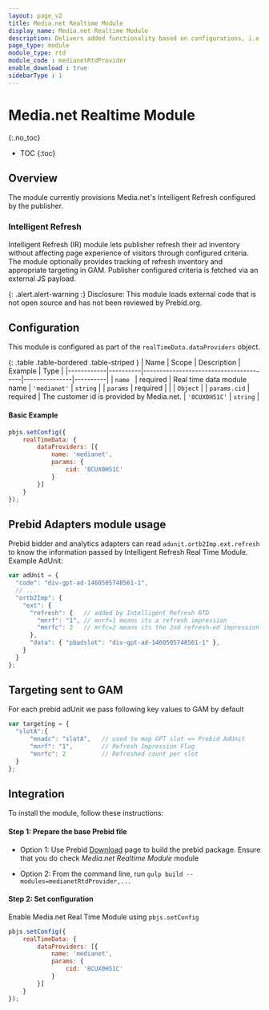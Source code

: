 ```yaml
---
layout: page_v2
title: Media.net Realtime Module
display_name: Media.net Realtime Module
description: Delivers added functionality based on configurations, i.e. refresh, viewability, etc.
page_type: module
module_type: rtd
module_code : medianetRtdProvider
enable_download : true
sidebarType : 1
---
```


# Media.net Realtime Module
{:.no_toc}

* TOC 
{:toc}

## Overview

The module currently provisions Media.net's Intelligent Refresh configured by the publisher.

### Intelligent Refresh

Intelligent Refresh (IR) module lets publisher refresh their ad inventory without affecting page experience of visitors through configured criteria. The module optionally provides tracking of refresh inventory and appropriate targeting in GAM. Publisher configured criteria is fetched via an external JS payload.

{: .alert.alert-warning :}
Disclosure: This module loads external code that is not open source and has not been reviewed by Prebid.org.

## Configuration

This module is configured as part of the `realTimeData.dataProviders` object.

{: .table .table-bordered .table-striped }
| Name       | Scope    | Description                            | Example       | Type     |
|------------|----------|----------------------------------------|---------------|----------|
| `name `     | required | Real time data module name | `'medianet'`   | `string` |
| `params`      | required |  | | `Object` |
| `params.cid`      | required | The customer id is provided by Media.net. | `'8CUX0H51C'` | `string` |

#### Basic Example

```javascript
pbjs.setConfig({
    realTimeData: {
        dataProviders: [{
            name: 'medianet',
            params: {
                cid: '8CUX0H51C'
            }
        }]
    }
});
```

## Prebid Adapters module usage

Prebid bidder and analytics adapters can read `adunit.ortb2Imp.ext.refresh` to know the information passed by Intelligent Refresh Real Time Module. Example AdUnit:

```javascript
var adUnit = {
  "code": "div-gpt-ad-1460505748561-1",
  // ...
  "ortb2Imp": {
    "ext": {
      "refresh": {   // added by Intelligent Refresh RTD
        "mnrf": "1", // mnrf=1 means its a refresh impression
        "mnrfc": 2   // mrfc=2 means its the 2nd refresh-ed impression
      },
      "data": { "pbadslot": "div-gpt-ad-1460505748561-1" },
    }
  }
};
```

## Targeting sent to GAM

For each prebid adUnit we pass following key values to GAM by default

```javascript
var targeting = {
  "slotA":{
      "mnadc": "slotA",   // used to map GPT slot => Prebid AdUnit
      "mnrf": "1",        // Refresh Impression Flag
      "mnrfc": 2          // Refreshed count per slot
  }
};
```

## Integration
To install the module, follow these instructions:

#### Step 1: Prepare the base Prebid file

- Option 1: Use Prebid [Download](/download.html) page to build the prebid package. Ensure that you do check *Media.net Realtime Module* module

- Option 2: From the command line, run `gulp build --modules=medianetRtdProvider,...`

#### Step 2: Set configuration

Enable Media.net Real Time Module using `pbjs.setConfig`

```javascript
pbjs.setConfig({
    realTimeData: {
        dataProviders: [{
            name: 'medianet',
            params: {
                cid: '8CUX0H51C'
            }
        }]
    }
});
```

